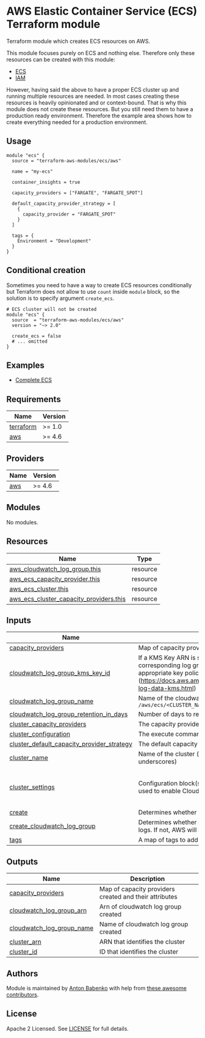 # AWS Elastic Container Service (ECS) Terraform module

Terraform module which creates ECS resources on AWS.

This module focuses purely on ECS and nothing else. Therefore only these resources can be created with this module:

- [ECS](https://www.terraform.io/docs/providers/aws/r/ecs_cluster.html)
- [IAM](https://www.terraform.io/docs/providers/aws/r/iam_instance_profile.html)

However, having said the above to have a proper ECS cluster up and running multiple resources are needed. In most cases creating these resources is heavily opinionated and or context-bound. That is why this module does not create these resources. But you still need them to have a production ready environment. Therefore the example area shows how to create everything needed for a production environment.

## Usage

```hcl
module "ecs" {
  source = "terraform-aws-modules/ecs/aws"

  name = "my-ecs"

  container_insights = true

  capacity_providers = ["FARGATE", "FARGATE_SPOT"]

  default_capacity_provider_strategy = [
    {
      capacity_provider = "FARGATE_SPOT"
    }
  ]

  tags = {
    Environment = "Development"
  }
}
```

## Conditional creation

Sometimes you need to have a way to create ECS resources conditionally but Terraform does not allow to use `count` inside `module` block, so the solution is to specify argument `create_ecs`.

```hcl
# ECS cluster will not be created
module "ecs" {
  source  = "terraform-aws-modules/ecs/aws"
  version = "~> 2.0"

  create_ecs = false
  # ... omitted
}
```

## Examples

- [Complete ECS](https://github.com/terraform-aws-modules/terraform-aws-ecs/tree/master/examples/complete-ecs)

<!-- BEGINNING OF PRE-COMMIT-TERRAFORM DOCS HOOK -->
## Requirements

| Name | Version |
|------|---------|
| <a name="requirement_terraform"></a> [terraform](#requirement\_terraform) | >= 1.0 |
| <a name="requirement_aws"></a> [aws](#requirement\_aws) | >= 4.6 |

## Providers

| Name | Version |
|------|---------|
| <a name="provider_aws"></a> [aws](#provider\_aws) | >= 4.6 |

## Modules

No modules.

## Resources

| Name | Type |
|------|------|
| [aws_cloudwatch_log_group.this](https://registry.terraform.io/providers/hashicorp/aws/latest/docs/resources/cloudwatch_log_group) | resource |
| [aws_ecs_capacity_provider.this](https://registry.terraform.io/providers/hashicorp/aws/latest/docs/resources/ecs_capacity_provider) | resource |
| [aws_ecs_cluster.this](https://registry.terraform.io/providers/hashicorp/aws/latest/docs/resources/ecs_cluster) | resource |
| [aws_ecs_cluster_capacity_providers.this](https://registry.terraform.io/providers/hashicorp/aws/latest/docs/resources/ecs_cluster_capacity_providers) | resource |

## Inputs

| Name | Description | Type | Default | Required |
|------|-------------|------|---------|:--------:|
| <a name="input_capacity_providers"></a> [capacity\_providers](#input\_capacity\_providers) | Map of capacity provider definitons to create | `any` | `{}` | no |
| <a name="input_cloudwatch_log_group_kms_key_id"></a> [cloudwatch\_log\_group\_kms\_key\_id](#input\_cloudwatch\_log\_group\_kms\_key\_id) | If a KMS Key ARN is set, this key will be used to encrypt the corresponding log group. Please be sure that the KMS Key has an appropriate key policy (https://docs.aws.amazon.com/AmazonCloudWatch/latest/logs/encrypt-log-data-kms.html) | `string` | `null` | no |
| <a name="input_cloudwatch_log_group_name"></a> [cloudwatch\_log\_group\_name](#input\_cloudwatch\_log\_group\_name) | Name of the cloudwatch log group created. If not provided, defaults to `/aws/ecs/<CLUSTER_NAME>` | `string` | `null` | no |
| <a name="input_cloudwatch_log_group_retention_in_days"></a> [cloudwatch\_log\_group\_retention\_in\_days](#input\_cloudwatch\_log\_group\_retention\_in\_days) | Number of days to retain log events. Default retention - 30 days | `number` | `30` | no |
| <a name="input_cluster_capacity_providers"></a> [cluster\_capacity\_providers](#input\_cluster\_capacity\_providers) | The capacity providers to use for the cluster | `list(string)` | `[]` | no |
| <a name="input_cluster_configuration"></a> [cluster\_configuration](#input\_cluster\_configuration) | The execute command configuration for the cluster | `any` | `{}` | no |
| <a name="input_cluster_default_capacity_provider_strategy"></a> [cluster\_default\_capacity\_provider\_strategy](#input\_cluster\_default\_capacity\_provider\_strategy) | The default capacity provider strategy to use for the cluster | `list(map(string))` | `[]` | no |
| <a name="input_cluster_name"></a> [cluster\_name](#input\_cluster\_name) | Name of the cluster (up to 255 letters, numbers, hyphens, and underscores) | `string` | `""` | no |
| <a name="input_cluster_settings"></a> [cluster\_settings](#input\_cluster\_settings) | Configuration block(s) with cluster settings. For example, this can be used to enable CloudWatch Container Insights for a cluster | `map(string)` | <pre>{<br>  "name": "containerInsights",<br>  "value": "enabled"<br>}</pre> | no |
| <a name="input_create"></a> [create](#input\_create) | Determines whether resources will be created (affects all resources) | `bool` | `true` | no |
| <a name="input_create_cloudwatch_log_group"></a> [create\_cloudwatch\_log\_group](#input\_create\_cloudwatch\_log\_group) | Determines whether a log group is created by this module for the cluster logs. If not, AWS will automatically create one if logging is enabled | `bool` | `true` | no |
| <a name="input_tags"></a> [tags](#input\_tags) | A map of tags to add to all resources | `map(string)` | `{}` | no |

## Outputs

| Name | Description |
|------|-------------|
| <a name="output_capacity_providers"></a> [capacity\_providers](#output\_capacity\_providers) | Map of capacity providers created and their attributes |
| <a name="output_cloudwatch_log_group_arn"></a> [cloudwatch\_log\_group\_arn](#output\_cloudwatch\_log\_group\_arn) | Arn of cloudwatch log group created |
| <a name="output_cloudwatch_log_group_name"></a> [cloudwatch\_log\_group\_name](#output\_cloudwatch\_log\_group\_name) | Name of cloudwatch log group created |
| <a name="output_cluster_arn"></a> [cluster\_arn](#output\_cluster\_arn) | ARN that identifies the cluster |
| <a name="output_cluster_id"></a> [cluster\_id](#output\_cluster\_id) | ID that identifies the cluster |
<!-- END OF PRE-COMMIT-TERRAFORM DOCS HOOK -->

## Authors

Module is maintained by [Anton Babenko](https://github.com/antonbabenko) with help from [these awesome contributors](https://github.com/terraform-aws-modules/terraform-aws-ecs/graphs/contributors).

## License

Apache 2 Licensed. See [LICENSE](https://github.com/terraform-aws-modules/terraform-aws-ecs/tree/master/LICENSE) for full details.
